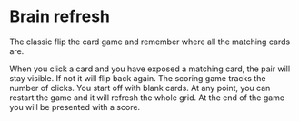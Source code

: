 # Brain refresh
The classic flip the card game and remember where all the matching cards are.

When you click a card and you have exposed a matching card, the pair will stay visible. If not it will flip back again. The scoring game tracks the number of clicks.  You start off with blank cards. At any point, you can restart the game and it will refresh the whole grid. At the end of the game you will be presented with a score.
